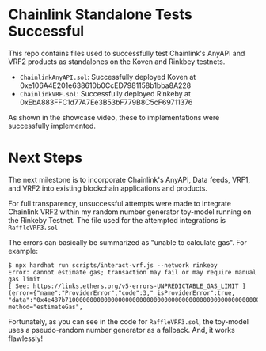 # Chainlink Standalone Tests Successful

This repo contains files used to successfully test Chainlink's AnyAPI and VRF2 products as standalones on the Koven and Rinkbey testnets.


* `ChainlinkAnyAPI.sol`: Successfully deployed Koven at 0xe106A4E201e638610b0CcED7981158b1bba8A228
* `ChainlinkVRF.sol`: Successfully deployed Rinkeby at 0xEbA883FFC1d77A7Ee3B53bF779B8C5cF69711376

As shown in the showcase video, these to implementations were successfully implemented.


# Next Steps

The next milestone is to incorporate Chainlink's AnyAPI, Data feeds, VRF1, and VRF2 into existing blockchain applications and products.

For full transparency, unsuccessful attempts were made to integrate Chainlink VRF2 within my random number generator toy-model running on the Rinkeby Testnet. The file used for the attempted integrations is `RaffleVRF3.sol`

The errors can basically be summarized as "unable to calculate gas". For example:

```
$ npx hardhat run scripts/interact-vrf.js --network rinkeby
Error: cannot estimate gas; transaction may fail or may require manual gas limit 
[ See: https://links.ethers.org/v5-errors-UNPREDICTABLE_GAS_LIMIT ] 
(error={"name":"ProviderError","code":3,"_isProviderError":true,
"data":"0x4e487b710000000000000000000000000000000000000000000000000000000000000032"}, method="estimateGas", 
```

Fortunately, as you can see in the code for `RaffleVRF3.sol`, the toy-model uses a pseudo-random number generator as a fallback.  And, it works flawlessly!  

